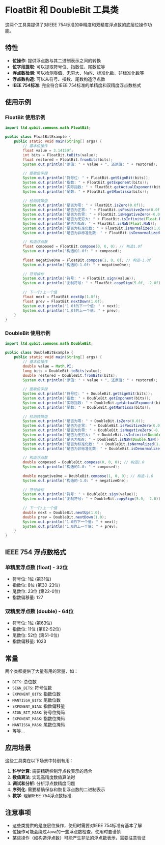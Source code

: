 # FloatBit 和 DoubleBit 工具类

这两个工具类提供了对IEEE 754标准的单精度和双精度浮点数的底层位操作功能。

## 特性

- **位操作**: 提供浮点数与其二进制表示之间的转换
- **位字段提取**: 可以提取符号位、指数位、尾数位等
- **浮点数检测**: 可以检测零值、无穷大、NaN、标准化数、非标准化数等
- **浮点数构造**: 可以从符号、指数、尾数构造浮点数
- **IEEE 754标准**: 完全符合IEEE 754标准的单精度和双精度浮点数格式

## 使用示例

### FloatBit 使用示例

```java
import ltd.qubit.commons.math.FloatBit;

public class FloatBitExample {
    public static void main(String[] args) {
        // 基本位操作
        float value = 3.14159f;
        int bits = FloatBit.toBits(value);
        float restored = FloatBit.fromBits(bits);
        System.out.println("原值: " + value + ", 还原值: " + restored);
        
        // 提取位字段
        System.out.println("符号位: " + FloatBit.getSignBit(bits));
        System.out.println("指数: " + FloatBit.getExponent(bits));
        System.out.println("实际指数: " + FloatBit.getActualExponent(bits));
        System.out.println("尾数: " + FloatBit.getMantissa(bits));
        
        // 检测特殊值
        System.out.println("是否为零: " + FloatBit.isZero(0.0f));
        System.out.println("是否为正零: " + FloatBit.isPositiveZero(0.0f));
        System.out.println("是否为负零: " + FloatBit.isNegativeZero(-0.0f));
        System.out.println("是否为无穷大: " + FloatBit.isInfinite(Float.POSITIVE_INFINITY));
        System.out.println("是否为NaN: " + FloatBit.isNaN(Float.NaN));
        System.out.println("是否为标准化数: " + FloatBit.isNormalized(1.0f));
        System.out.println("是否为非标准化数: " + FloatBit.isDenormalized(Float.MIN_VALUE));
        
        // 构造浮点数
        float composed = FloatBit.compose(0, 0, 0); // 构造1.0f
        System.out.println("构造的1.0f: " + composed);
        
        float negativeOne = FloatBit.compose(1, 0, 0); // 构造-1.0f
        System.out.println("构造的-1.0f: " + negativeOne);
        
        // 符号操作
        System.out.println("符号: " + FloatBit.sign(value));
        System.out.println("复制符号: " + FloatBit.copySign(5.0f, -2.0f));
        
        // 下一个/上一个值
        float next = FloatBit.nextUp(1.0f);
        float prev = FloatBit.nextDown(1.0f);
        System.out.println("1.0f的下一个值: " + next);
        System.out.println("1.0f的上一个值: " + prev);
    }
}
```

### DoubleBit 使用示例

```java
import ltd.qubit.commons.math.DoubleBit;

public class DoubleBitExample {
    public static void main(String[] args) {
        // 基本位操作
        double value = Math.PI;
        long bits = DoubleBit.toBits(value);
        double restored = DoubleBit.fromBits(bits);
        System.out.println("原值: " + value + ", 还原值: " + restored);
        
        // 提取位字段
        System.out.println("符号位: " + DoubleBit.getSignBit(bits));
        System.out.println("指数: " + DoubleBit.getExponent(bits));
        System.out.println("实际指数: " + DoubleBit.getActualExponent(bits));
        System.out.println("尾数: " + DoubleBit.getMantissa(bits));
        
        // 检测特殊值
        System.out.println("是否为零: " + DoubleBit.isZero(0.0));
        System.out.println("是否为正零: " + DoubleBit.isPositiveZero(0.0));
        System.out.println("是否为负零: " + DoubleBit.isNegativeZero(-0.0));
        System.out.println("是否为无穷大: " + DoubleBit.isInfinite(Double.POSITIVE_INFINITY));
        System.out.println("是否为NaN: " + DoubleBit.isNaN(Double.NaN));
        System.out.println("是否为标准化数: " + DoubleBit.isNormalized(1.0));
        System.out.println("是否为非标准化数: " + DoubleBit.isDenormalized(Double.MIN_VALUE));
        
        // 构造浮点数
        double composed = DoubleBit.compose(0, 0, 0); // 构造1.0
        System.out.println("构造的1.0: " + composed);
        
        double negativeOne = DoubleBit.compose(1, 0, 0); // 构造-1.0
        System.out.println("构造的-1.0: " + negativeOne);
        
        // 符号操作
        System.out.println("符号: " + DoubleBit.sign(value));
        System.out.println("复制符号: " + DoubleBit.copySign(5.0, -2.0));
        
        // 下一个/上一个值
        double next = DoubleBit.nextUp(1.0);
        double prev = DoubleBit.nextDown(1.0);
        System.out.println("1.0的下一个值: " + next);
        System.out.println("1.0的上一个值: " + prev);
    }
}
```

## IEEE 754 浮点数格式

### 单精度浮点数 (float) - 32位
- 符号位: 1位 (第31位)
- 指数位: 8位 (第30-23位)
- 尾数位: 23位 (第22-0位)
- 指数偏移量: 127

### 双精度浮点数 (double) - 64位
- 符号位: 1位 (第63位)
- 指数位: 11位 (第62-52位)
- 尾数位: 52位 (第51-0位)
- 指数偏移量: 1023

## 常量

两个类都提供了大量有用的常量，如：

- `BITS`: 总位数
- `SIGN_BITS`: 符号位数
- `EXPONENT_BITS`: 指数位数
- `MANTISSA_BITS`: 尾数位数
- `EXPONENT_BIAS`: 指数偏移量
- `SIGN_BIT_MASK`: 符号位掩码
- `EXPONENT_MASK`: 指数位掩码
- `MANTISSA_MASK`: 尾数位掩码
- 等等...

## 应用场景

这些工具类在以下场景中特别有用：

1. **科学计算**: 需要精确控制浮点数表示的场合
2. **数值算法**: 实现高精度数值算法时
3. **调试和分析**: 分析浮点数精度问题
4. **序列化**: 需要精确保存和恢复浮点数的二进制表示
5. **教学**: 理解IEEE 754浮点数标准

## 注意事项

- 这些类提供的是底层位操作，使用时需要对IEEE 754标准有基本了解
- 位操作可能会绕过Java的一些浮点数检查，使用时要谨慎
- 某些操作（如构造浮点数）可能产生非法的浮点数表示，需要注意验证 